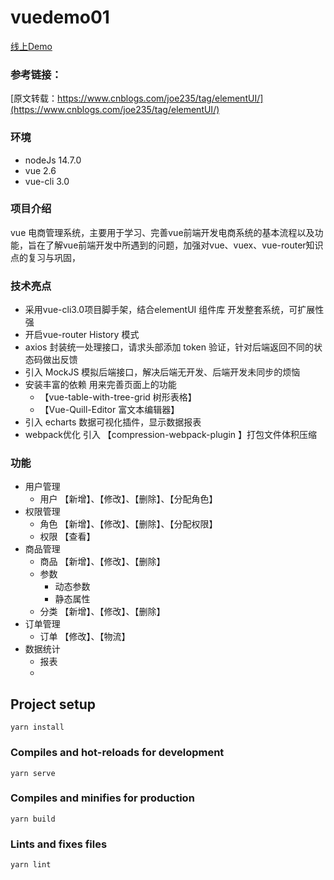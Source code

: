 # vuedemo01

[线上Demo](http://sp.liumianti.top)

### 参考链接：
[原文转载：https://www.cnblogs.com/joe235/tag/elementUI/](https://www.cnblogs.com/joe235/tag/elementUI/)  

### 环境
* nodeJs 14.7.0
* vue 2.6
* vue-cli 3.0

### 项目介绍
vue 电商管理系统，主要用于学习、完善vue前端开发电商系统的基本流程以及功能，旨在了解vue前端开发中所遇到的问题，加强对vue、vuex、vue-router知识点的复习与巩固，


### 技术亮点
* 采用vue-cli3.0项目脚手架，结合elementUI 组件库 开发整套系统，可扩展性强
* 开启vue-router History 模式
* axios 封装统一处理接口，请求头部添加 token 验证，针对后端返回不同的状态码做出反馈
* 引入 MockJS 模拟后端接口，解决后端无开发、后端开发未同步的烦恼
* 安装丰富的依赖 用来完善页面上的功能
  * 【vue-table-with-tree-grid  树形表格】
  * 【Vue-Quill-Editor  富文本编辑器】
* 引入 echarts 数据可视化插件，显示数据报表
* webpack优化 引入  【compression-webpack-plugin 】打包文件体积压缩

### 功能
* 用户管理
  * 用户 【新增】、【修改】、【删除】、【分配角色】
* 权限管理
  * 角色 【新增】、【修改】、【删除】、【分配权限】
  * 权限 【查看】
* 商品管理
  * 商品 【新增】、【修改】、【删除】
  * 参数
    * 动态参数
    * 静态属性
  * 分类 【新增】、【修改】、【删除】
* 订单管理
  * 订单 【修改】、【物流】
* 数据统计
  * 报表
  * 
## Project setup
```
yarn install
```

### Compiles and hot-reloads for development
```
yarn serve
```

### Compiles and minifies for production
```
yarn build
```

### Lints and fixes files
```
yarn lint
```


